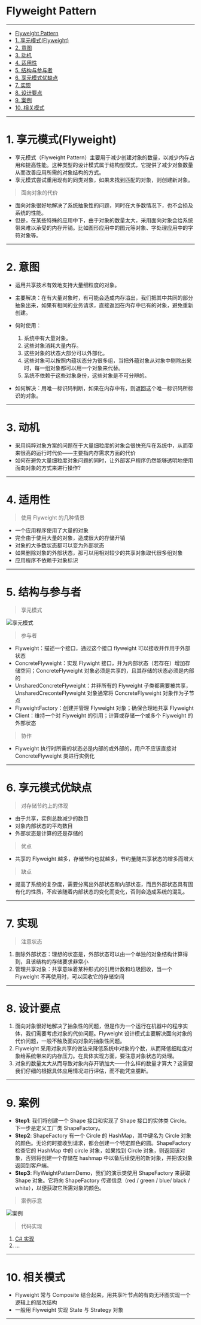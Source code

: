 # Flyweight Pattern

---

- [Flyweight Pattern](#flyweight-pattern)
- [1. 享元模式(Flyweight)](#1-享元模式flyweight)
- [2. 意图](#2-意图)
- [3. 动机](#3-动机)
- [4. 适用性](#4-适用性)
- [5. 结构与参与者](#5-结构与参与者)
- [6. 享元模式优缺点](#6-享元模式优缺点)
- [7. 实现](#7-实现)
- [8. 设计要点](#8-设计要点)
- [9. 案例](#9-案例)
- [10. 相关模式](#10-相关模式)

---
# 1. 享元模式(Flyweight)

- 享元模式（Flyweight Pattern）主要用于减少创建对象的数量，以减少内存占用和提高性能。这种类型的设计模式属于结构型模式，它提供了减少对象数量从而改善应用所需的对象结构的方式。
- 享元模式尝试重用现有的同类对象，如果未找到匹配的对象，则创建新对象。

> 面向对象的代价

- 面向对象很好地解决了系统抽象性的问题，同时在大多数情况下，也不会损及系统的性能。
- 但是，在某些特殊的应用中下，由于对象的数量太大，采用面向对象会给系统带来难以承受的内存开销。比如图形应用中的图元等对象、字处理应用中的字符对象等。

---
# 2. 意图

- 运用共享技术有效地支持大量细粒度的对象。
- 主要解决：在有大量对象时，有可能会造成内存溢出，我们把其中共同的部分抽象出来，如果有相同的业务请求，直接返回在内存中已有的对象，避免重新创建。

- 何时使用： 
  1. 系统中有大量对象。
  2. 这些对象消耗大量内存。
  3. 这些对象的状态大部分可以外部化。
  4. 这些对象可以按照内蕴状态分为很多组，当把外蕴对象从对象中剔除出来时，每一组对象都可以用一个对象来代替。 
  5. 系统不依赖于这些对象身份，这些对象是不可分辨的。

- 如何解决：用唯一标识码判断，如果在内存中有，则返回这个唯一标识码所标识的对象。

---
# 3. 动机

- 采用纯粹对象方案的问题在于大量细粒度的对象会很快充斥在系统中，从而带来很高的运行时代价——主要指内存需求方面的代价
- 如何在避免大量细粒度对象问题的同时，让外部客户程序仍然能够透明地使用面向对象的方式来进行操作?

---
# 4. 适用性

> 使用 Flyweight 的几种情景

- 一个应用程序使用了大量的对象
- 完全由于使用大量的对象，造成很大的存储开销
- 对象的大多数状态都可以变为外部状态
- 如果删除对象的外部状态，那可以用相对较少的共享对象取代很多组对象
- 应用程序不依赖于对象标识

---
# 5. 结构与参与者

> 享元模式

  ![享元模式](img/享元模式设计.png)

> 参与者

- Flyweight：描述一个接口，通过这个接口 flyweight 可以接收并作用于外部状态
- ConcreteFlyweight：实现 Flywight 接口，并为内部状态（若存在）增加存储空间；ConcreteFlyweight 对象必须是共享的，且其存储的状态必须是内部的
- UnsharedConcreteFlyweight：并非所有的 Flyweight 子类都需要被共享，UnsharedCreconteFlyweight 对象通常将 ConcreteFlyweight 对象作为子节点
- FlyweightFactory：创建并管理 Flyweight 对象；确保合理地共享 Flyweight
- Client：维持一个对 Flyweight 的引用；计算或存储一个或多个 Flyweight 的外部状态

> 协作

- Flyweight 执行时所需的状态必是内部的或外部的，用户不应该直接对 ConcreteFlyweight 类进行实例化

---
# 6. 享元模式优缺点

> 对存储节约上的体现

- 由于共享，实例总数减少的数目
- 对象内部状态的平均数目
- 外部状态是计算的还是存储的

> 优点

- 共享的 Flyweight 越多，存储节约也就越多，节约量随共享状态的增多而增大

> 缺点

- 提高了系统的复杂度，需要分离出外部状态和内部状态，而且外部状态具有固有化的性质，不应该随着内部状态的变化而变化，否则会造成系统的混乱。

---
# 7. 实现

> 注意状态

1. 删除外部状态：理想的状态是，外部状态可以由一个单独的对象结构计算得到，且该结构的存储要求非常小
2. 管理共享对象：共享意味着某种形式的引用计数和垃圾回收，当一个 Flyweight 不再使用时，可以回收它的存储空间

---
# 8. 设计要点

1. 面向对象很好地解决了抽象性的问题，但是作为一个运行在机器中的程序实体，我们需要考虑对象的代价问题。Flyweight 设计模式主要解决面向对象的代价问题，一般不触及面向对象的抽象性问题。
2. Flyweight 采用对象共享的做法来降低系统中对象的个数，从而降低细粒度对象给系统带来的内存压力。在具体实现方面，要注意对象状态的处理。
3. 对象的数量太大从而导致对象内存开销加大——什么样的数量才算大？这需要我们仔细的根据具体应用情况进行评估，而不能凭空臆断。

---
# 9. 案例

- **Step1**: 我们将创建一个 Shape 接口和实现了 Shape 接口的实体类 Circle。下一步是定义工厂类 ShapeFactory。
- **Step2**: ShapeFactory 有一个 Circle 的 HashMap，其中键名为 Circle 对象的颜色。无论何时接收到请求，都会创建一个特定颜色的圆。ShapeFactory 检查它的 HashMap 中的 circle 对象，如果找到 Circle 对象，则返回该对象，否则将创建一个存储在 hashmap 中以备后续使用的新对象，并把该对象返回到客户端。
- **Step3**: FlyWeightPatternDemo，我们的演示类使用 ShapeFactory 来获取 Shape 对象。它将向 ShapeFactory 传递信息（red / green / blue/ black / white），以便获取它所需对象的颜色。

> 案例示意

  ![案例](img/享元模式案例.png)

> 代码实现

1. [C# 实现](/【设计模式】程序参考/DesignPatterns%20For%20CSharp/Structural%20Patterns/Flyweight/Flyweight.cs)
2. ...

---
# 10. 相关模式

- Flyweight 常与 Composite 结合起来，用共享叶节点的有向无环图实现一个逻辑上的层次结构
- 一般用 Flyweight 实现 State 与 Strategy 对象

---